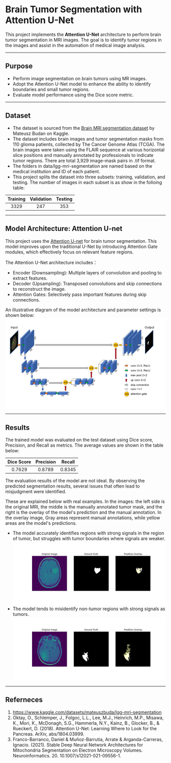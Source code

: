 # Brain Tumor Segmentation with Attention U-Net

This project implements the **Attention U-Net** architecture to perform brain tumor segmentation in MRI images. The goal is to identify tumor regions in the images and assist in the automation of medical image analysis.

---

## Purpose

- Perform image segmentation on brain tumors using MR images.
- Adopt the Attention U-Net model to enhance the ability to identify boundaries and small tumor regions.
- Evaluate model performance using the Dice score metric.

---

## Dataset

- The dataset is sourced from the [Brain MRI segmentation dataset](<https://www.kaggle.com/datasets/mateuszbuda/lgg-mri-segmentation> "Title") by Mateusz Budan on Kaggle.
- The dataset includes brain images and tumor segmentation masks from 110 glioma patients, collected by The Cancer Genome Atlas (TCGA). The brain images were taken using the FLAIR sequence at various horizontal slice positions and manually annotated by professionals to indicate tumor regions. There are total 3,929 image-mask pairs in .tif format.
- The folders in data/lgg-mri-segmentation are named based on the medical institution and ID of each patient.
- This project splits the dataset into three subsets: training, validation, and testing. The number of images in each subset is as show in the folloing table:

<div align="center">

Training | Validation | Testing
:------: | :------: | :------: 
   3329   |     247    |   353

</div>

---

## Model Architecture: Attention U-net
This project uses the [Attention U-net](<https://arxiv.org/abs/1804.03999> "Title") for brain tumor segmentation. This model improves upon the traditional U-Net by introducing Attention Gate modules, which effectively focus on relevant feature regions.

The Attention U-Net architecture includes：
- Encoder (Downsampling): Multiple layers of convolution and pooling to extract features.
- Decoder (Upsampling): Transposed convolutions and skip connections to reconstruct the image.
- Attention Gates: Selectively pass important features during skip connections.

An illustrative diagram of the model architecture and parameter settings is shown below:
![image1](/models/model_structure.jpg "model structure")

---

## Results
The trained model was evaluated on the test dataset using Dice score, Precision, and Recall as metrics. The average values are shown in the table below:

<div align="center">

 Dice Score | Precision | Recall 
 :------: | :------: | :------: 
   0.7629   |   0.8789  | 0.8345 

</div>


The evaluation results of the model are not ideal. By observing the predicted segmentation results, several issues that often lead to misjudgment were identified. 

These are explained below with real examples. In the images: the left side is the original MRI, the middle is the manually annotated tumor mask, and the right is the overlay of the model's prediction and the manual annotation. In the overlay image, Gray areas represent manual annotations, while yellow areas are the model's predictions.

- The model accurately identifies regions with strong signals in the region of tumor, but struggles with tumor boundaries where signals are weaker.
![image2](/results/overlay/TCGA_CS_5395_19981004_11_overlay.jpg "prediction example1")
- The model tends to misidentify non-tumor regions with strong signals as tumors.
![image3](/results/overlay/TCGA_CS_4943_20000902_13_overlay.jpg "prediction example2")

---

## Referneces
1. https://www.kaggle.com/datasets/mateuszbuda/lgg-mri-segmentation
2. Oktay, O., Schlemper, J., Folgoc, L.L., Lee, M.J., Heinrich, M.P., Misawa, K., Mori, K., McDonagh, S.G., Hammerla, N.Y., Kainz, B., Glocker, B., & Rueckert, D. (2018). Attention U-Net: Learning Where to Look for the Pancreas. ArXiv, abs/1804.03999.
3. Franco-Barranco, Daniel & Muñoz-Barrutia, Arrate & Arganda-Carreras, Ignacio. (2021). Stable Deep Neural Network Architectures for Mitochondria Segmentation on Electron Microscopy Volumes. Neuroinformatics. 20. 10.1007/s12021-021-09556-1. 

